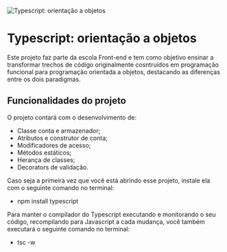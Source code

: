 ![Typescript: orientação a objetos](https://imgur.com/9399vxd.png)

# Typescript: orientação a objetos

Este projeto faz parte da escola Front-end e tem como objetivo ensinar a transformar trechos de código originalmente cosntruídos em programação funcional para programação orientada a objetos, destacando as diferenças entre os dois paradigmas.

## Funcionalidades do projeto

O projeto contará com o desenvolvimento de:

- Classe conta e armazenador;
- Atributos e construtor de conta;
- Modificadores de acesso;
- Métodos estáticos;
- Herança de classes;
- Decorators de validação.

Caso seja a primeira vez que você está abrindo esse projeto, instale ela com o seguinte comando no terminal:

- npm install typescript

Para manter o compilador do Typescript executando e monitorando o seu código, recompilando para Javascript a cada mudança, você também executará o seguinte comando no terminal:

- tsc -w
